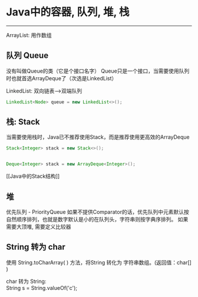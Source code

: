 # Java中的容器, 队列, 堆,  栈

---



ArrayList: 用作数组

## 队列 Queue
没有叫做Queue的类（它是个接口名字）
Queue只是一个接口，当需要使用队列时也就首选ArrayDeque了（次选是LinkedList）

LinkedList: 双向链表-->双端队列

```java
LinkedList<Node> queue = new LinkedList<>();

```

## 栈: Stack
当需要使用栈时，Java已不推荐使用Stack，而是推荐使用更高效的ArrayDeque

```java
Stack<Integer> stack = new Stack<>();


Deque<Integer> stack = new ArrayDeque<Integer>();
```


[[Java中的Stack结构]]



## 堆

优先队列 - PriorityQueue
如果不提供Comparator的话，优先队列中元素默认按自然顺序排列，也就是数字默认是小的在队列头，字符串则按字典序排列。
如果需要大顶堆, 需要定义比较器


## String 转为 char

使用 String.toCharArray( ) 方法，将String 转化为 字符串数组。(返回值：char[] ) 

char 转为 String:  
String s = String.valueOf('c');







